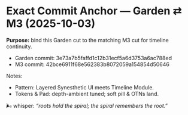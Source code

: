 # Exact Commit Anchor — Garden ⇄ M3 (2025-10-03)

**Purpose:** bind this Garden cut to the matching M3 cut for timeline continuity.

- Garden commit: 3e73a7b5faffd1c12b31ecf5a6d3753a6ac788ed
- M3 commit: 42bce6911f68e562383b8072059a154854d50646

Notes:

- Pattern: Layered Synesthetic UI meets Timeline Module.
- Tokens & Pad: depth-ambient tuned; soft pill & OTNs land.

🌬 whisper: _“roots hold the spiral; the spiral remembers the root.”_
